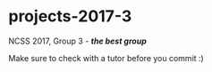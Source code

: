 # projects-2017-3
NCSS 2017, Group 3 - _**the best group**_

Make sure to check with a tutor before you commit :)